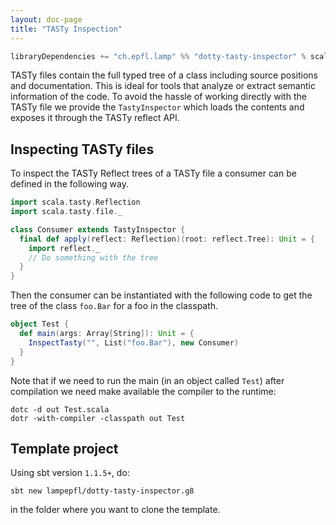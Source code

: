 ```yaml
---
layout: doc-page
title: "TASTy Inspection"
---
```


```scala
libraryDependencies += "ch.epfl.lamp" %% "dotty-tasty-inspector" % scalaVersion.value
```

TASTy files contain the full typed tree of a class including source positions
and documentation. This is ideal for tools that analyze or extract semantic
information of the code. To avoid the hassle of working directly with the TASTy
file we provide the `TastyInspector` which loads the contents and exposes it
through the TASTy reflect API.


## Inspecting TASTy files

To inspect the TASTy Reflect trees of a TASTy file a consumer can be defined in
the following way.

```scala
import scala.tasty.Reflection
import scala.tasty.file._

class Consumer extends TastyInspector {
  final def apply(reflect: Reflection)(root: reflect.Tree): Unit = {
    import reflect._
    // Do something with the tree
  }
}
```

Then the consumer can be instantiated with the following code to get the tree of
the class `foo.Bar` for a foo in the classpath.

```scala
object Test {
  def main(args: Array[String]): Unit = {
    InspectTasty("", List("foo.Bar"), new Consumer)
  }
}
```

Note that if we need to run the main (in an object called `Test`) after
compilation we need make available the compiler to the runtime:

```shell
dotc -d out Test.scala
dotr -with-compiler -classpath out Test
```


## Template project
Using sbt version `1.1.5+`, do:
```
sbt new lampepfl/dotty-tasty-inspector.g8
```
in the folder where you want to clone the template.
